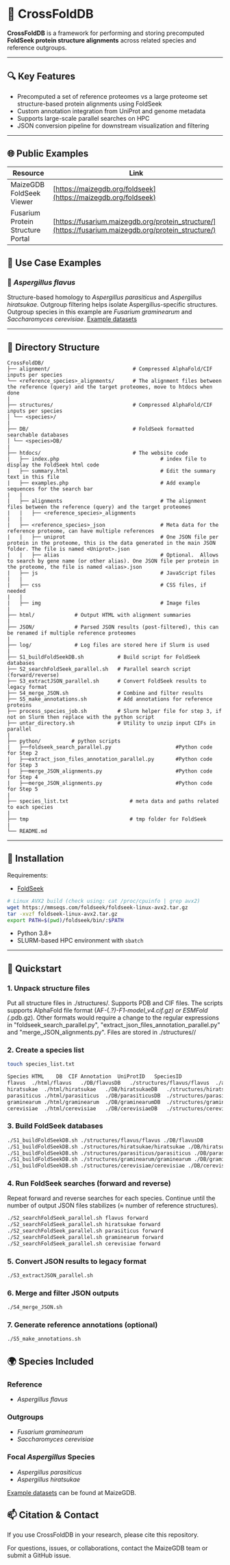 # 🧬 CrossFoldDB
**CrossFoldDB** is a framework for performing and storing precomputed **FoldSeek protein structure alignments** across related species and reference outgroups. 

---

## 🔍 Key Features

- Precomputed a set of reference proteomes vs a large proteome set structure-based protein alignments using FoldSeek
- Custom annotation integration from UniProt and genome metadata
- Supports large-scale parallel searches on HPC
- JSON conversion pipeline for downstream visualization and filtering

---

## 🌐 Public Examples

| Resource        | Link                                                                 |
|----------------|----------------------------------------------------------------------|
| MaizeGDB FoldSeek Viewer | [https://maizegdb.org/foldseek](https://maizegdb.org/foldseek) |
| Fusarium Protein Structure Portal | [https://fusarium.maizegdb.org/protein_structure/](https://fusarium.maizegdb.org/protein_structure/) |


## 🧪 Use Case Examples

### 🦠 *Aspergillus flavus*

Structure-based homology to *Aspergillus parasiticus* and *Aspergillus hiratsukae*. Outgroup filtering helps isolate Aspergillus-specific structures.  Outgroup species in this example are *Fusarium graminearum* and *Saccharomyces cerevisiae*. [Example datasets](https://ars-usda.box.com/s/v7qrygdzi0xj8sb8zd308ea0c5onepkm) 

---

## 📁 Directory Structure


```text
CrossFoldDB/
├── alignment/                           # Compressed AlphaFold/CIF inputs per species
└── <reference_species>_alignments/      # The alignment files between the reference (query) and the target proteomes, move to htdocs when done
|
├── structures/                          # Compressed AlphaFold/CIF inputs per species
│ └── <species>/
|
├── DB/                                  # FoldSeek formatted searchable databases
│ └── <species>DB/
|
├── htdocs/                              # The website code
|   ├── index.php                                 # index file to display the FoldSeek html code
|   ├── summary.html                              # Edit the summary text in this file
|   ├── examples.php                              # Add example sequences for the search bar
|   |
|   ├── alignments                                # The alignment files between the reference (query) and the target proteomes
|   |   ├── <reference_species>_alignments        
|   |
|   ├── <reference_species>_json                  # Meta data for the reference proteome, can have multiple references
|   |   ├── uniprot                               # One JSON file per protein in the proteome, this is the data generated in the main JSON folder. The file is named <Uniprot>.json
|   |   ├── alias                                 # Optional.  Allows to search by gene name (or other alias). One JSON file per protein in the proteome, the file is named <alias>.json
|   ├── js                                        # JavaScript files
|   | 
|   ├── css                                       # CSS files, if needed
|   | 
|   ├── img                                       # Image files
|
├── html/             # Output HTML with alignment summaries
|
├── JSON/             # Parsed JSON results (post-filtered), this can be renamed if multiple reference proteomes
|
├── log/              # Log files are stored here if Slurm is used
|
├── S1_buildFoldSeekDB.sh           # Build script for FoldSeek databases
├── S2_searchFoldSeek_parallel.sh   # Parallel search script (forward/reverse)
├── S3_extractJSON_parallel.sh      # Convert FoldSeek results to legacy format
├── S4_merge_JSON.sh                # Combine and filter results
├── S5_make_annotations.sh          # Add annotations for reference proteins
├── process_species_job.sh          # Slurm helper file for step 3, if not on Slurm then replace with the python script
├── untar_directory.sh              # Utility to unzip input CIFs in parallel
|
├── python/          # python scripts
|   ├──foldseek_search_parallel.py                     #Python code for Step 2
|   ├──extract_json_files_annotation_parallel.py       #Python code for Step 3
|   ├──merge_JSON_alignments.py                        #Python code for Step 4
|   ├──merge_JSON_alignments.py                        #Python code for Step 5
|
├── species_list.txt                    # meta data and paths related to each species   
|
├── tmp                                 # tmp folder for FoldSeek   
|
└── README.md
```


---

## 🧰 Installation

Requirements:

- [FoldSeek](https://github.com/steineggerlab/foldseek)
```bash
# Linux AVX2 build (check using: cat /proc/cpuinfo | grep avx2)
wget https://mmseqs.com/foldseek/foldseek-linux-avx2.tar.gz
tar -xvzf foldseek-linux-avx2.tar.gz
export PATH=$(pwd)/foldseek/bin/:$PATH
```

- Python 3.8+
- SLURM-based HPC environment with `sbatch`

---

## 🚀 Quickstart

### 1. Unpack structure files
Put all structure files in ./structures/<species>. Supports PDB and CIF files.  The scripts supports AlphaFold file format (AF-(.*?)-F1-model_v4.cif.gz) or ESMFold (*.pdb.gz). Other formats would require a change to the regular expressions in "foldseek_search_parallel.py", "extract_json_files_annotation_parallel.py" and "merge_JSON_alignments.py". Files are stored in ./structures/<species>/<species>

### 2. Create a species list
```bash
touch species_list.txt

Species	HTML	DB	CIF	Annotation	UniProtID	SpeciesID
flavus	./html/flavus	./DB/flavusDB	./structures/flavus/flavus	./annotation/flavus.tsv	UP000596276	332952
hiratsukae	./html/hiratsukae	./DB/hiratsukaeDB	./structures/hiratsukae/hiratsukae	./annotation/hiratsukae.tsv	UP000630445	1194566
parasiticus	./html/parasiticus	./DB/parasiticusDB	./structures/parasiticus/parasiticus	./annotation/parasiticus.tsv	UP000326532	5067
graminearum	./html/graminearum	./DB/graminearumDB	./structures/graminearum/graminearum	./annotation/graminearum.tsv	UP000070720	229533
cerevisiae	./html/cerevisiae	./DB/cerevisiaeDB	./structures/cerevisiae/cerevisiae	./annotation/cerevisiae.tsv	UP000070720	229533
```


### 3. Build FoldSeek databases
```bash
./S1_buildFoldSeekDB.sh ./structures/flavus/flavus ./DB/flavusDB
./S1_buildFoldSeekDB.sh ./structures/hiratsukae/hiratsukae ./DB/hiratsukaeDB
./S1_buildFoldSeekDB.sh ./structures/parasiticus/parasiticus ./DB/parasiticusDB
./S1_buildFoldSeekDB.sh ./structures/graminearum/graminearum ./DB/graminearumDB
./S1_buildFoldSeekDB.sh ./structures/cerevisiae/cerevisiae ./DB/cerevisiaeDB
```

### 4. Run FoldSeek searches (forward and reverse)
Repeat forward and reverse searches for each species. Continue until the number of output JSON files stabilizes (≈ number of reference structures).
```bash
./S2_searchFoldSeek_parallel.sh flavus forward
./S2_searchFoldSeek_parallel.sh hiratsukae forward
./S2_searchFoldSeek_parallel.sh parasiticus forward
./S2_searchFoldSeek_parallel.sh graminearum forward
./S2_searchFoldSeek_parallel.sh cerevisiae forward
```

### 5. Convert JSON results to legacy format
```bash
./S3_extractJSON_parallel.sh
```

### 6. Merge and filter JSON outputs
```bash
./S4_merge_JSON.sh
```

### 7. Generate reference annotations (optional)
```bash
./S5_make_annotations.sh 
```
## 🌍 Species Included


### Reference 
- *Aspergillus flavus*

### Outgroups
- *Fusarium graminearum*
- *Saccharomyces cerevisiae*

### Focal *Aspergillus* Species
- *Aspergillus parasiticus*
- *Aspergillus hiratsukae*

[Example datasets](https://ars-usda.box.com/s/v7qrygdzi0xj8sb8zd308ea0c5onepkm) can be found at MaizeGDB.

## 📫 Citation & Contact
If you use CrossFoldDB in your research, please cite this repository.

For questions, issues, or collaborations, contact the MaizeGDB team or submit a GitHub issue.


